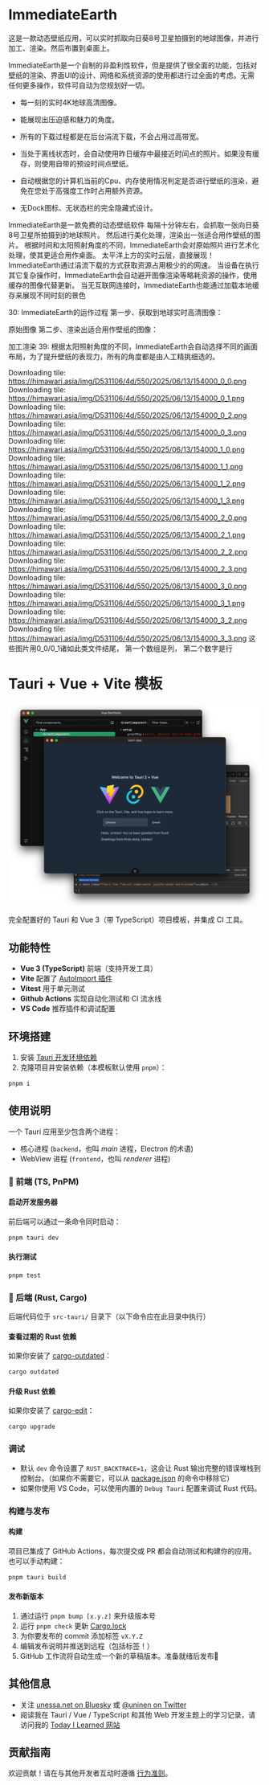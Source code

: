 # ImmediateEarth

这是一款动态壁纸应用，可以实时抓取向日葵8号卫星拍摄到的地球图像，并进行加工、渲染。然后布置到桌面上。


ImmediateEarth是一个自制的非盈利性软件，但是提供了很全面的功能，包括对壁纸的渲染、界面UI的设计、网络和系统资源的使用都进行过全面的考虑。无需任何更多操作，软件可自动为您规划好一切。

* 每一刻的实时4K地球高清图像。

* 能展现出压迫感和魅力的角度。

* 所有的下载过程都是在后台涓流下载，不会占用过高带宽。

* 当处于离线状态时，会自动使用昨日缓存中最接近时间点的照片。如果没有缓存，则使用自带的预设时间点壁纸。

* 自动根据您的计算机当前的Cpu、内存使用情况判定是否进行壁纸的渲染，避免在您处于高强度工作时占用额外资源。

* 无Dock图标、无状态栏的完全隐藏式设计。

ImmediateEarth是一款免费的动态壁纸软件
每隔十分钟左右，会抓取一张向日葵8号卫星所拍摄到的地球照片。
然后进行美化处理，渲染出一张适合用作壁纸的图片。
根据时间和太阳照射角度的不同，ImmediateEarth会对原始照片进行艺术化处理，使其更适合用作桌面。
太平洋上方的实时云层，直接展现！
ImmediateEarth通过涓流下载的方式获取资源占用极少的的网速。
当设备在执行其它复杂操作时，ImmediateEarth会自动避开图像渲染等略耗资源的操作，使用缓存的图像代替更新。
当无互联网连接时，ImmediateEarth也能通过加载本地缓存来展现不同时刻的景色


30: ImmediateEarth的运作过程
第一步、获取到地球实时高清图像：


原始图像
第二步、渲染出适合用作壁纸的图像：


加工渲染
39: 根据太阳照射角度的不同，ImmediateEarth会自动选择不同的画面布局，为了提升壁纸的表现力，所有的角度都是由人工精挑细选的。


Downloading tile: https://himawari.asia/img/D531106/4d/550/2025/06/13/154000_0_0.png
Downloading tile: https://himawari.asia/img/D531106/4d/550/2025/06/13/154000_0_1.png
Downloading tile: https://himawari.asia/img/D531106/4d/550/2025/06/13/154000_0_2.png
Downloading tile: https://himawari.asia/img/D531106/4d/550/2025/06/13/154000_0_3.png
Downloading tile: https://himawari.asia/img/D531106/4d/550/2025/06/13/154000_1_0.png
Downloading tile: https://himawari.asia/img/D531106/4d/550/2025/06/13/154000_1_1.png
Downloading tile: https://himawari.asia/img/D531106/4d/550/2025/06/13/154000_1_2.png
Downloading tile: https://himawari.asia/img/D531106/4d/550/2025/06/13/154000_1_3.png
Downloading tile: https://himawari.asia/img/D531106/4d/550/2025/06/13/154000_2_0.png
Downloading tile: https://himawari.asia/img/D531106/4d/550/2025/06/13/154000_2_1.png
Downloading tile: https://himawari.asia/img/D531106/4d/550/2025/06/13/154000_2_2.png
Downloading tile: https://himawari.asia/img/D531106/4d/550/2025/06/13/154000_2_3.png
Downloading tile: https://himawari.asia/img/D531106/4d/550/2025/06/13/154000_3_0.png
Downloading tile: https://himawari.asia/img/D531106/4d/550/2025/06/13/154000_3_1.png
Downloading tile: https://himawari.asia/img/D531106/4d/550/2025/06/13/154000_3_2.png
Downloading tile: https://himawari.asia/img/D531106/4d/550/2025/06/13/154000_3_3.png
这些图片用0_0/0_1诸如此类文件结尾， 第一个数组是列， 第二个数字是行



# Tauri + Vue + Vite 模板

![Screenshot](./public/v2_screenshot.webp)

完全配置好的 Tauri 和 Vue 3（带 TypeScript）项目模板，并集成 CI 工具。

## 功能特性

- **Vue 3 (TypeScript)** 前端（支持开发工具）
- **Vite** 配置了 [AutoImport 插件](https://github.com/antfu/unplugin-auto-import)
- **Vitest** 用于单元测试
- **Github Actions** 实现自动化测试和 CI 流水线
- **VS Code** 推荐插件和调试配置

## 环境搭建

1. 安装 [Tauri 开发环境依赖](https://tauri.app/start/prerequisites/)
2. 克隆项目并安装依赖（本模板默认使用 `pnpm`）：

```sh
pnpm i
```

## 使用说明

一个 Tauri 应用至少包含两个进程：

- 核心进程 (`backend`，也叫 _main_ 进程，Electron 的术语)
- WebView 进程 (`frontend`，也叫 _renderer_ 进程)

### 🦢 前端 (TS, PnPM)

#### 启动开发服务器

前后端可以通过一条命令同时启动：

```sh
pnpm tauri dev
```

#### 执行测试

```sh
pnpm test
```

### 🦀 后端 (Rust, Cargo)

后端代码位于 `src-tauri/` 目录下（以下命令应在此目录中执行）

#### 查看过期的 Rust 依赖

如果你安装了 [cargo-outdated](https://github.com/kbknapp/cargo-outdated)：

```sh
cargo outdated
```

#### 升级 Rust 依赖

如果你安装了 [cargo-edit](https://github.com/killercup/cargo-edit)：

```sh
cargo upgrade
```

### 调试

- 默认 `dev` 命令设置了 `RUST_BACKTRACE=1`，这会让 Rust 输出完整的错误堆栈到控制台。（如果你不需要它，可以从 [package.json](file://c:\Users\YiranzaiHWin\Documents\GitHub\ImmediateEarth\package.json) 的命令中移除它）
- 如果你使用 VS Code，可以使用内置的 `Debug Tauri` 配置来调试 Rust 代码。

### 构建与发布

#### 构建

项目已集成了 GitHub Actions，每次提交或 PR 都会自动测试和构建你的应用。也可以手动构建：

```sh
pnpm tauri build
```

#### 发布新版本

1. 通过运行 `pnpm bump [x.y.z]` 来升级版本号
2. 运行 `pnpm check` 更新 [Cargo.lock](file://c:\Users\YiranzaiHWin\Documents\GitHub\ImmediateEarth\src-tauri\Cargo.lock)
3. 为你要发布的 commit 添加标签 `vX.Y.Z`
4. 编辑发布说明并推送到远程（包括标签！）
5. GitHub 工作流将自动生成一个新的草稿版本。准备就绪后发布🎉

## 其他信息

- 关注 [unessa.net on Bluesky](https://bsky.app/profile/uninen.net) 或 [@uninen on Twitter](https://twitter.com/uninen)
- 阅读我在 Tauri / Vue / TypeScript 和其他 Web 开发主题上的学习记录，请访问我的 [Today I Learned 网站](https://til.unessa.net/)

## 贡献指南

欢迎贡献！请在与其他开发者互动时遵循 [行为准则](./CODE_OF_CONDUCT.md)。